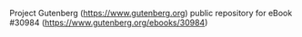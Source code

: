 Project Gutenberg (https://www.gutenberg.org) public repository for eBook #30984 (https://www.gutenberg.org/ebooks/30984)
